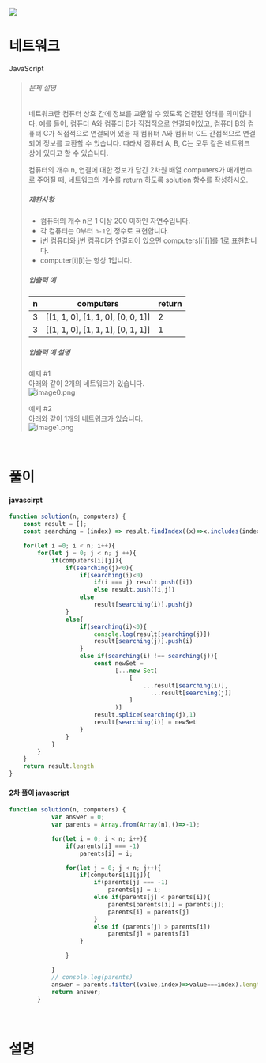 ![](/img/programmers.png)

# 네트워크

JavaScript 

>###### 문제 설명
>
>네트워크란 컴퓨터 상호 간에 정보를 교환할 수 있도록 연결된 형태를 의미합니다. 예를 들어, 컴퓨터 A와 컴퓨터 B가 직접적으로 연결되어있고, 컴퓨터 B와 컴퓨터 C가 직접적으로 연결되어 있을 때 컴퓨터 A와 컴퓨터 C도 간접적으로 연결되어 정보를 교환할 수 있습니다. 따라서 컴퓨터 A, B, C는 모두 같은 네트워크 상에 있다고 할 수 있습니다.
>
>컴퓨터의 개수 n, 연결에 대한 정보가 담긴 2차원 배열 computers가 매개변수로 주어질 때, 네트워크의 개수를 return 하도록 solution 함수를 작성하시오.
>
>##### 제한사항
>
>-   컴퓨터의 개수 n은 1 이상 200 이하인 자연수입니다.
>-   각 컴퓨터는 0부터 `n-1`인 정수로 표현합니다.
>-   i번 컴퓨터와 j번 컴퓨터가 연결되어 있으면 computers[i][j]를 1로 표현합니다.
>-   computer[i][i]는 항상 1입니다.
>
>##### 입출력 예
>
>| n | computers | return |
>| --- | --- | --- |
>| 3 | [[1, 1, 0], [1, 1, 0], [0, 0, 1]] | 2 |
>| 3 | [[1, 1, 0], [1, 1, 1], [0, 1, 1]] | 1 |
>
>##### 입출력 예 설명
>
>예제 #1\
>아래와 같이 2개의 네트워크가 있습니다.\
>![image0.png](https://grepp-programmers.s3.amazonaws.com/files/ybm/5b61d6ca97/cc1e7816-b6d7-4649-98e0-e95ea2007fd7.png)
>
>예제 #2\
>아래와 같이 1개의 네트워크가 있습니다.\
>![image1.png](https://grepp-programmers.s3.amazonaws.com/files/ybm/7554746da2/edb61632-59f4-4799-9154-de9ca98c9e55.png)

<br/>

# 풀이

#### javascirpt
```javascript
function solution(n, computers) {
    const result = [];
    const searching = (index) => result.findIndex((x)=>x.includes(index))

    for(let i =0; i < n; i++){
        for(let j = 0; j < n; j ++){
            if(computers[i][j]){
                if(searching(j)<0){
                    if(searching(i)<0)
                        if(i === j) result.push([i])
                        else result.push([i,j])
                    else
                        result[searching(i)].push(j)
                }
                else{
                    if(searching(i)<0){
                        console.log(result[searching(j)])
                        result[searching(j)].push(i)                   
                    }
                    else if(searching(i) !== searching(j)){
                        const newSet = 
                              [...new Set(
                                  [
                                      ...result[searching(i)], 
                                        ...result[searching(j)]
                                  ]
                              )]
                        result.splice(searching(j),1)
                        result[searching(i)] = newSet    
                    }
                }
            }
        }       
    }
    return result.length
}
```
#### 2차 풀이 javascript
```javascript
function solution(n, computers) {
            var answer = 0;
            var parents = Array.from(Array(n),()=>-1);

            for(let i = 0; i < n; i++){
                if(parents[i] === -1)
                    parents[i] = i;

                for(let j = 0; j < n; j++){
                    if(computers[i][j]){
                        if(parents[j] === -1)
                            parents[j] = i;
                        else if(parents[j] < parents[i]){
                            parents[parents[i]] = parents[j]; 
                            parents[i] = parents[j]
                        }
                        else if (parents[j] > parents[i])
                            parents[j] = parents[i]
                    }

                }

            }
            // console.log(parents)
            answer = parents.filter((value,index)=>value===index).length
            return answer;
        }
```

<br/>

# 설명